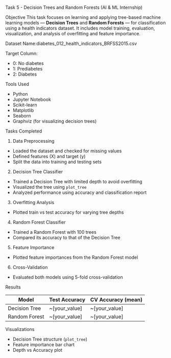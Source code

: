 Task 5 - Decision Trees and Random Forests (AI & ML Internship)

Objective
This task focuses on learning and applying tree-based machine learning models — **Decision Trees** and **Random Forests** — for classification using a health indicators dataset. It includes model training, evaluation, visualization, and analysis of overfitting and feature importance.

Dataset
Name:diabetes_012_health_indicators_BRFSS2015.csv  

Target Column:  
- 0: No diabetes  
- 1: Prediabetes  
- 2: Diabetes  

Tools Used
- Python
- Jupyter Notebook
- Scikit-learn
- Matplotlib
- Seaborn
- Graphviz (for visualizing decision trees)

Tasks Completed

1. Data Preprocessing
- Loaded the dataset and checked for missing values
- Defined features (X) and target (y)
- Split the data into training and testing sets

2. Decision Tree Classifier
- Trained a Decision Tree with limited depth to avoid overfitting
- Visualized the tree using `plot_tree`
- Analyzed performance using accuracy and classification report

3. Overfitting Analysis
- Plotted train vs test accuracy for varying tree depths

4. Random Forest Classifier
- Trained a Random Forest with 100 trees
- Compared its accuracy to that of the Decision Tree

5. Feature Importance
- Plotted feature importances from the Random Forest model

6. Cross-Validation
- Evaluated both models using 5-fold cross-validation

Results

| Model              | Test Accuracy | CV Accuracy (mean) |
|-------------------|---------------|---------------------|
| Decision Tree      | ~[your_value] | ~[your_value]       |
| Random Forest      | ~[your_value] | ~[your_value]       |

Visualizations
- Decision Tree structure (`plot_tree`)
- Feature importance bar chart
- Depth vs Accuracy plot
